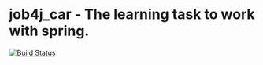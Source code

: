 # job4j_car - The learning task to work with spring.

[![Build Status](https://travis-ci.org/Tiunchik/job4j_car.svg?branch=master)](https://travis-ci.org/Tiunchik/job4j_car)

